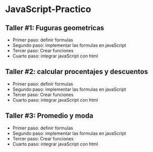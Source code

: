# JavaScript-Practico

## Taller #1: Fuguras geometricas

- Primer paso: definir formulas
- Segundo paso: implementar las formulas en javaScript
- Tercer paso: Crear funciones
- Cuarto paso: integrar javaScript con html

## Taller #2: calcular procentajes y descuentos  

- Primer paso: definir formulas
- Segundo paso: implementar las formulas en javaScript
- Tercer paso: Crear funciones
- Cuarto paso: integrar javaScript con html

## Taller #3: Promedio y moda 

- Primer paso: definir formulas
- Segundo paso: implementar las formulas en javaScript
- Tercer paso: Crear funciones
- Cuarto paso: integrar javaScript con html